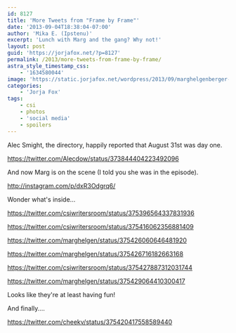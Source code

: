 ```yaml
---
id: 8127
title: 'More Tweets from "Frame by Frame"'
date: '2013-09-04T18:38:04-07:00'
author: 'Mika E. (Ipstenu)'
excerpt: 'Lunch with Marg and the gang? Why not!'
layout: post
guid: 'https://jorjafox.net/?p=8127'
permalink: /2013/more-tweets-from-frame-by-frame/
astra_style_timestamp_css:
    - '1634580044'
image: 'https://static.jorjafox.net/wordpress/2013/09/marghelgenberger-001_595.jpg'
categories:
    - 'Jorja Fox'
tags:
    - csi
    - photos
    - 'social media'
    - spoilers
---
```


Alec Smight, the directory, happily reported that August 31st was day one.

https://twitter.com/Alecdow/status/373844404223492096

And now Marg is on the scene (I told you she was in the episode).

http://instagram.com/p/dxR3Odgrq6/

Wonder what's inside...

https://twitter.com/csiwritersroom/status/375396564337831936

https://twitter.com/csiwritersroom/status/375416062356881409

https://twitter.com/marghelgen/status/375426060646481920

https://twitter.com/marghelgen/status/375426716182663168

https://twitter.com/csiwritersroom/status/375427887312031744

https://twitter.com/marghelgen/status/375429064410300417

Looks like they're at least having fun!

And finally....

https://twitter.com/cheekv/status/375420417558589440
